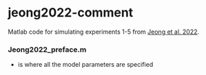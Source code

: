 # jeong2022-comment
 
Matlab code for simulating experiments 1-5 from [Jeong et al. 2022](https://www.science.org/doi/10.1126/science.abq6740).

### Jeong2022_preface.m
- is where all the model parameters are specified
